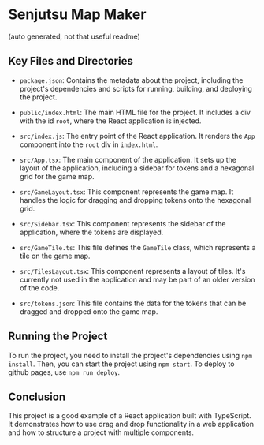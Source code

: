 # Senjutsu Map Maker

(auto generated, not that useful readme)

## Key Files and Directories

- `package.json`: Contains the metadata about the project, including the project's dependencies and scripts for running, building, and deploying the project.

- `public/index.html`: The main HTML file for the project. It includes a div with the id `root`, where the React application is injected.

- `src/index.js`: The entry point of the React application. It renders the `App` component into the `root` div in `index.html`.

- `src/App.tsx`: The main component of the application. It sets up the layout of the application, including a sidebar for tokens and a hexagonal grid for the game map.

- `src/GameLayout.tsx`: This component represents the game map. It handles the logic for dragging and dropping tokens onto the hexagonal grid.

- `src/Sidebar.tsx`: This component represents the sidebar of the application, where the tokens are displayed.

- `src/GameTile.ts`: This file defines the `GameTile` class, which represents a tile on the game map.

- `src/TilesLayout.tsx`: This component represents a layout of tiles. It's currently not used in the application and may be part of an older version of the code.

- `src/tokens.json`: This file contains the data for the tokens that can be dragged and dropped onto the game map.

## Running the Project

To run the project, you need to install the project's dependencies using `npm install`. Then, you can start the project using `npm start`. To deploy to github pages, use `npm run deploy`.

## Conclusion

This project is a good example of a React application built with TypeScript. It demonstrates how to use drag and drop functionality in a web application and how to structure a project with multiple components.